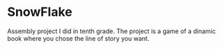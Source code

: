 # SnowFlake
Assembly project I did in tenth grade. The project is a game of a dinamic book where you chose the line of story you want.
